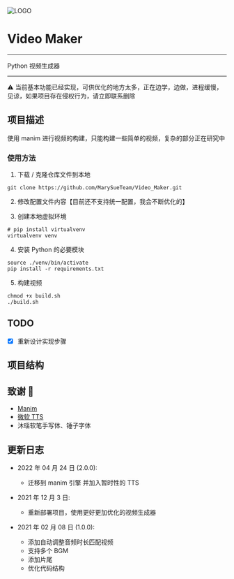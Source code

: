 ![LOGO](https://images.weserv.nl/?url=https://i0.hdslb.com/bfs/article/21ddb2eccb0ec77eef89708e5dbb3d14000872e7.png)

# Video Maker

---

Python 视频生成器

---

⚠️ 当前基本功能已经实现，可供优化的地方太多，正在边学，边做，进程缓慢，见谅，如果项目存在侵权行为，请立即联系删除


## 项目描述

使用 manim 进行视频的构建，只能构建一些简单的视频，复杂的部分正在研究中

### 使用方法

1. 下载 / 克隆仓库文件到本地

```shell
git clone https://github.com/MarySueTeam/Video_Maker.git
```

2. 修改配置文件内容【目前还不支持统一配置，我会不断优化的】

3. 创建本地虚拟环境

```shell
# pip install virtualvenv
virtualvenv venv
```

4. 安装 Python 的必要模块

```shell
source ./venv/bin/activate
pip install -r requirements.txt
```

5. 构建视频

```shell
chmod +x build.sh
./build.sh
```

## TODO

-   [x] 重新设计实现步骤

## 项目结构

<!-- TODO 设计图 -->

## 致谢 🙏

- [Manim](https://github.com/ManimCommunity/manim)
- [微软 TTS](https://azure.microsoft.com/zh-cn/services/cognitive-services/text-to-speech/#overview)
- 沐瑶软笔手写体、锤子字体

## 更新日志

-   2022 年 04 月 24 日 (2.0.0):

    -   迁移到 manim 引擎 并加入暂时性的 TTS

-   2021 年 12 月 3 日:

    -   重新部署项目，使用更好更加优化的视频生成器

-   2021 年 02 月 08 日 (1.0.0):

    -   添加自动调整音频时长匹配视频
    -   支持多个 BGM
    -   添加片尾
    -   优化代码结构
